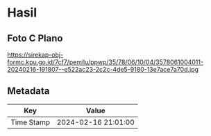 # Hasil

## Foto C Plano

https://sirekap-obj-formc.kpu.go.id/7cf7/pemilu/ppwp/35/78/06/10/04/3578061004011-20240216-191807--e522ac23-2c2c-4de5-9180-13e7ace7a70d.jpg


## Metadata

| Key        | Value               |
| ---------- | ------------------- |
| Time Stamp | 2024-02-16 21:01:00 |



